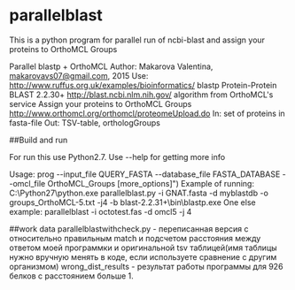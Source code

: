 # parallelblast
This is a python program for parallel run of ncbi-blast and assign your proteins to OrthoMCL Groups 

Parallel blastp + OrthoMCL 
Author: Makarova Valentina, makarovavs07@gmail.com, 2015
Use: http://www.ruffus.org.uk/examples/bioinformatics/
     blastp Protein-Protein BLAST 2.2.30+  http://blast.ncbi.nlm.nih.gov/
     algorithm from OrthoMCL's service Assign your proteins to OrthoMCL Groups 
     http://www.orthomcl.org/orthomcl/proteomeUpload.do
In: set of proteins in fasta-file
Out: TSV-table, orthologGroups


##Build and run

For run this use Python2.7. Use --help for getting more info

Usage: prog --input_file QUERY_FASTA --database_file FASTA_DATABASE --omcl_file OrthoMCL_Groups [more_options]")
Example of running: C:\Python27\python.exe parallelblast.py -i GNAT.fasta  -d myblastdb -o groups_OrthoMCL-5.txt -j4 -b blast-2.2.31+\bin\blastp.exe
One else example: parallelblast -i octotest.fas -d omcl5 -j 4

##work data
parallelblastwithcheck.py - переписанная версия c относительно правильным match и подсчетом расстояния между ответом моей программки и оригинальной tsv таблицей(имя таблицы нужно вручную менять в коде, если используете сравнение с другим организмом)
wrong_dist_results - результат работы программы для 926 белков с расстоянием больше 1. 
